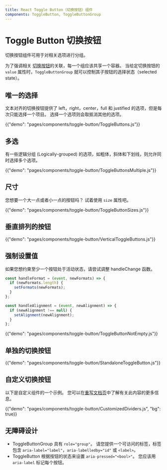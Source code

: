 ```yaml
---
title: React Toggle Button（切换按钮）组件
components: ToggleButton, ToggleButtonGroup
---
```


# Toggle Button 切换按钮

<p class="description">切换按钮组件可用于对相关选项进行分组。</p>

为了强调相关 [切换按钮](https://material.io/components/buttons#toggle-button)的关联，每一个组应该共享一个容器。 当给定切换按钮的 `value` 属性时，`ToggleButtonGroup` 就可以控制其子按钮的选择状态（selected state）。

## 唯一的选择

文本对齐的切换按钮提供了 left，right，center，full 和 justified 的选项，但是每次只能选择一个项目。 选择一个选项则会取抵消其他的选项。

{{"demo": "pages/components/toggle-button/ToggleButtons.js"}}

## 多选

有一些逻辑分组 (Logically-grouped) 的选项，如粗体，斜体和下划线，则允许同时选择多个选项。

{{"demo": "pages/components/toggle-button/ToggleButtonsMultiple.js"}}

## 尺寸

您想要一个大一点或者小一点的按钮吗？ 试着使用 `size` 属性吧。

{{"demo": "pages/components/toggle-button/ToggleButtonSizes.js"}}

## 垂直排列的按钮

{{"demo": "pages/components/toggle-button/VerticalToggleButtons.js"}}

## 强制设置值

如果您想约束至少一个按钮处于活动状态，请尝试调整 handleChange 函数。

```jsx
const handleFormat = (event, newFormats) => {
  if (newFormats.length) {
    setFormats(newFormats);
  }
};

const handleAlignment = (event, newAlignment) => {
  if (newAlignment !== null) {
    setAlignment(newAlignment);
  }
};
```

{{"demo": "pages/components/toggle-button/ToggleButtonNotEmpty.js"}}

## 单独的切换按钮

{{"demo": "pages/components/toggle-button/StandaloneToggleButton.js"}}

## 自定义切换按钮

以下是自定义组件的一个示例。 您可以在[重写文档页](/customization/components/)中了解有关此内容的更多信息。

{{"demo": "pages/components/toggle-button/CustomizedDividers.js", "bg": true}}

## 无障碍设计

- ToggleButtonGroup 具有 `role="group"`。 请您提供一个可访问的标签，标签包含 `aria-label="label"`，`aria-labelledby="id"` 或 `<label>`。
- ToggleButton 根据按钮的状态来设置 `aria-pressed="<bool>"`。 您应该用 `aria-label` 标记每个按钮。